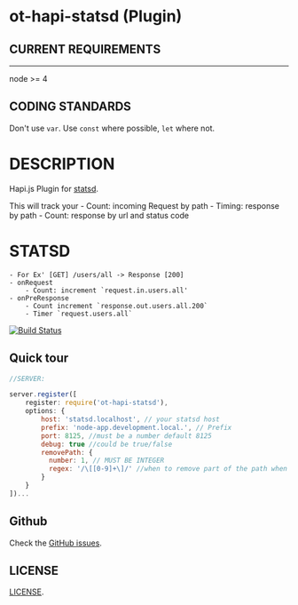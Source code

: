 ot-hapi-statsd (Plugin)
==================

## CURRENT REQUIREMENTS
---------
node >= 4

## CODING STANDARDS
Don't use `var`.
Use `const` where possible, `let` where not.

DESCRIPTION
===========
Hapi.js Plugin for [statsd](https://github.com/etsy/statsd).

This will track your
    - Count: incoming Request by path
    - Timing: response by path
    - Count: response by url and status code

STATSD
=======
    - For Ex' [GET] /users/all -> Response [200]
    - onRequest
        - Count: increment `request.in.users.all'
    - onPreResponse
        - Count increment `response.out.users.all.200`
        - Timer `request.users.all`

[![Build Status](https://secure.travis-ci.org/opentable/ot-hapi-statsd.png?branch=master)](http://travis-ci.org/opentable/ot-hapi-statsd)

Quick tour
----------

```javascript
//SERVER:

server.register([
    register: require('ot-hapi-statsd'),
    options: {
        host: 'statsd.localhost', // your statsd host
        prefix: 'node-app.development.local.', // Prefix
        port: 8125, //must be a number default 8125
        debug: true //could be true/false
        removePath: {
          number: 1, // MUST BE INTEGER
          regex: '/\[[0-9]+\]/' //when to remove part of the path when empty it will on all the routes
        }
    }
])...
```

Github
-------------
Check the [GitHub issues](https://github.com/opentable/ot-hapi-statsd/issues).

LICENSE
-------
[LICENSE](https://github.com/opentable/ot-hapi-statsd/blob/master/LICENSE).
